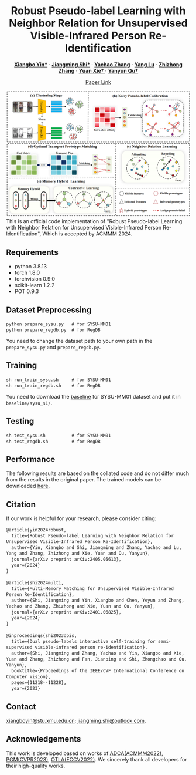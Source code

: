 <p align="center">
  <h1 align="center">Robust Pseudo-label Learning with Neighbor Relation for Unsupervised Visible-Infrared Person Re-Identification</h1>
  <p align="center">
    <a href="https://scholar.google.com/citations?hl=zh-CN&pli=1&user=H1rqfM4AAAAJ" rel="external nofollow noopener" target="_blank"><strong>Xiangbo Yin*</strong></a>
    ·
    <a href="https://scholar.google.com/citations?user=Go9q2jsAAAAJ&hl=zh-CN&oi=sra" rel="external nofollow noopener" target="_blank"><strong>Jiangming Shi*</strong></a>
    ·
    <a href="https://scholar.google.com/citations?user=a-I8c8EAAAAJ&hl=zh-CN&oi=sra" target="_blank"><strong>Yachao Zhang</strong></a>
    ·
    <a href="https://scholar.google.com/citations?hl=zh-CN&user=r7r4FGwAAAAJ&view_op=list_works&sortby=pubdate" target="_blank"><strong>Yang Lu</strong></a>
    ·
    <a href="https://scholar.google.com/citations?user=CXZciFAAAAAJ&hl=zh-CN&oi=sra" rel="external nofollow noopener" target="_blank"><strong>Zhizhong Zhang</strong></a>
    ·
    <a href="https://scholar.google.com/citations?user=RN1QMPgAAAAJ&hl=zh-CN&oi=sra" rel="external nofollow noopener" target="_blank"><strong>Yuan Xie† </strong></a>    
    ·
    <a href="https://scholar.google.com/citations?user=idiP90sAAAAJ&hl=zh-CN&oi=sra" rel="external nofollow noopener" target="_blank"><strong>Yanyun Qu† </strong></a>       
  </p>
<p align="center">
  <a href="https://arxiv.org/pdf/2405.05613" rel="external nofollow noopener" target="_blank">Paper Link</a>

![RPNR](imgs/framework.png)
This is an official code implementation of "Robust Pseudo-label Learning with Neighbor Relation for Unsupervised Visible-Infrared Person Re-Identification", Which is accepted by ACMMM 2024.


## Requirements
- python 3.8.13
- torch 1.8.0
- torchvision 0.9.0
- scikit-learn 1.2.2
- POT 0.9.3


## Dataset Preprocessing
```shell
python prepare_sysu.py   # for SYSU-MM01
python prepare_regdb.py  # for RegDB
```
You need to change the dataset path to your own path in the `prepare_sysu.py` and `prepare_regdb.py`.


## Training
```shell
sh run_train_sysu.sh     # for SYSU-MM01
sh run_train_regdb.sh    # for RegDB
```
You need to download the [baseline](https://drive.google.com/drive/folders/1KIuklUtwqSvEZgWg5u3iEsh0IuEZj5li) for SYSU-MM01 dataset and put it in `baseline/sysu_s1/`.
## Testing
```shell
sh test_sysu.sh          # for SYSU-MM01
sh test_regdb.sh         # for RegDB
```
## Performance
The following results are based on the collated code and do not differ much from the results in the original paper. The trained models can be downloaded [here](https://drive.google.com/drive/folders/1xJW5LCacF_WKNZmcctTR5XNfLr4rZ91c). 

<!-- ### Performance on SYSU-MM01 (Batchsize = 128)
<table class="tg">
<thead>
  <tr>
    <th class="tg-gaoc" rowspan="2">Trial</th>
    <th class="tg-gaoc" colspan="6">All Search</th>
    <th class="tg-gaoc" colspan="6">Indoor Search</th>
  </tr>
  <tr>
    <th class="tg-gaoc">Rank-1</th>
    <th class="tg-gaoc">Rank-5</th>
    <th class="tg-gaoc">Rank-10</th>
    <th class="tg-gaoc">Rank-20</th>
    <th class="tg-gaoc">mAP</th>
    <th class="tg-gaoc">mINP</th>
    <th class="tg-gaoc">Rank-1</th>
    <th class="tg-gaoc">Rank-5</th>
    <th class="tg-gaoc">Rank-10</th>
    <th class="tg-gaoc">Rank-20</th>
    <th class="tg-gaoc">mAP</th>
    <th class="tg-gaoc">mINP</th>
  </tr>  
</thead>

<tbody>
  <tr>
    <td class="tg-gaoc">0</td>
    <td class="tg-3ttq">66.21</td>
    <td class="tg-gaoc">85.46</td>
    <td class="tg-gaoc">91.14</td>
    <td class="tg-gaoc">95.74</td>
    <td class="tg-gaoc">60.23</td>
    <td class="tg-gaoc">44.15</td>
    <td class="tg-3ttq">70.15</td>
    <td class="tg-gaoc">90.53</td>
    <td class="tg-gaoc">94.70</td>
    <td class="tg-gaoc">97.28</td>
    <td class="tg-gaoc">74.19</td>
    <td class="tg-gaoc">69.80</td>
  </tr>
  <tr>
    <td class="tg-s4h7">1</td>
    <td class="tg-0udb">63.27</td>
    <td class="tg-s4h7">87.30</td>
    <td class="tg-s4h7">93.16</td>
    <td class="tg-s4h7">96.79</td>
    <td class="tg-s4h7">60.24</td>
    <td class="tg-s4h7">44.79</td>
    <td class="tg-0udb">66.53</td>
    <td class="tg-s4h7">87.55</td>
    <td class="tg-s4h7">93.30</td>
    <td class="tg-s4h7">97.78</td>
    <td class="tg-s4h7">70.76</td>
    <td class="tg-s4h7">65.94</td>
  </tr>
  <tr>
    <td class="tg-s4h7">2</td>
    <td class="tg-0udb">64.87</td>
    <td class="tg-s4h7">88.56</td>
    <td class="tg-s4h7">93.77</td>
    <td class="tg-s4h7">96.77</td>
    <td class="tg-s4h7">58.21</td>
    <td class="tg-s4h7">41.54</td>
    <td class="tg-0udb">67.21</td>
    <td class="tg-s4h7">87.86</td>
    <td class="tg-s4h7">94.29</td>
    <td class="tg-s4h7">97.92</td>
    <td class="tg-s4h7">71.40</td>
    <td class="tg-s4h7">66.67</td>
  </tr>
  <tr>
    <td class="tg-s4h7">3</td>
    <td class="tg-0udb">67.24</td>
    <td class="tg-s4h7">88.80</td>
    <td class="tg-s4h7">95.21</td>
    <td class="tg-s4h7">98.37</td>
    <td class="tg-s4h7">61.76</td>
    <td class="tg-s4h7">46.15</td>
    <td class="tg-0udb">70.56</td>
    <td class="tg-s4h7">92.21</td>
    <td class="tg-s4h7">96.38</td>
    <td class="tg-s4h7">98.41</td>
    <td class="tg-s4h7">74.23</td>
    <td class="tg-s4h7">69.00</td>
  </tr>
  <tr>
    <td class="tg-s4h7">4</td>
    <td class="tg-hi9g">66.39</td>
    <td class="tg-4jb6">87.69</td>
    <td class="tg-4jb6">93.90</td>
    <td class="tg-4jb6">97.63</td>
    <td class="tg-4jb6">62.24</td>
    <td class="tg-4jb6">47.30</td>
    <td class="tg-hi9g">70.83</td>
    <td class="tg-4jb6">89.72</td>
    <td class="tg-4jb6">93.34</td>
    <td class="tg-4jb6">95.83</td>
    <td class="tg-4jb6">74.81</td>
    <td class="tg-4jb6">70.67</td>
  </tr>
  <tr>
    <td class="tg-s4h7">5</td>
    <td class="tg-0udb">66.42</td>
    <td class="tg-s4h7">87.01</td>
    <td class="tg-s4h7">92.72</td>
    <td class="tg-s4h7">97.48</td>
    <td class="tg-s4h7">60.16</td>
    <td class="tg-s4h7">43.80</td>
    <td class="tg-0udb">66.89</td>
    <td class="tg-s4h7">87.95</td>
    <td class="tg-s4h7">95.06</td>
    <td class="tg-s4h7">98.32</td>
    <td class="tg-s4h7">71.85</td>
    <td class="tg-s4h7">68.02</td>
  </tr>
  <tr>
    <td class="tg-s4h7">6</td>
    <td class="tg-0udb">65.58</td>
    <td class="tg-s4h7">87.38</td>
    <td class="tg-s4h7">93.08</td>
    <td class="tg-s4h7">97.37</td>
    <td class="tg-s4h7">58.95</td>
    <td class="tg-s4h7">42.38</td>
    <td class="tg-0udb">68.93</td>
    <td class="tg-s4h7">90.58</td>
    <td class="tg-s4h7">95.24</td>
    <td class="tg-s4h7">98.37</td>
    <td class="tg-s4h7">74.25</td>
    <td class="tg-s4h7">70.84</td>
  </tr>
  <tr>
    <td class="tg-s4h7">7</td>
    <td class="tg-0udb">64.82</td>
    <td class="tg-s4h7">87.33</td>
    <td class="tg-s4h7">93.22</td>
    <td class="tg-s4h7">97.05</td>
    <td class="tg-s4h7">58.78</td>
    <td class="tg-s4h7">42.36</td>
    <td class="tg-0udb">68.61</td>
    <td class="tg-s4h7">89.63</td>
    <td class="tg-s4h7">94.88</td>
    <td class="tg-s4h7">98.51</td>
    <td class="tg-s4h7">73.17</td>
    <td class="tg-s4h7">68.65</td>
  </tr>
  <tr>
    <td class="tg-s4h7">8</td>
    <td class="tg-0udb">64.90</td>
    <td class="tg-s4h7">86.93</td>
    <td class="tg-s4h7">93.53</td>
    <td class="tg-s4h7">97.13</td>
    <td class="tg-s4h7">59.24</td>
    <td class="tg-s4h7">43.48</td>
    <td class="tg-0udb">66.62</td>
    <td class="tg-s4h7">89.63</td>
    <td class="tg-s4h7">95.02</td>
    <td class="tg-s4h7">98.19</td>
    <td class="tg-s4h7">71.47</td>
    <td class="tg-s4h7">66.63</td>
  </tr>
  <tr>
    <td class="tg-s4h7">9</td>
    <td class="tg-0udb">65.21</td>
    <td class="tg-s4h7">88.35</td>
    <td class="tg-s4h7">93.14</td>
    <td class="tg-s4h7">97.11</td>
    <td class="tg-s4h7">59.89</td>
    <td class="tg-s4h7">44.24</td>
    <td class="tg-0udb">68.21</td>
    <td class="tg-s4h7">91.03</td>
    <td class="tg-s4h7">95.29</td>
    <td class="tg-s4h7">98.32</td>
    <td class="tg-s4h7">73.94</td>
    <td class="tg-s4h7">69.93</td>
  </tr>
  <tr>
    <th class="tg-s4h7">Average</th>
    <th class="tg-0udb">65.49</th>
    <th class="tg-s4h7">87.48</th>
    <th class="tg-s4h7">93.29</th>
    <th class="tg-s4h7">97.14</th>
    <th class="tg-s4h7">59.97</th>
    <th class="tg-s4h7">44.02</th>
    <th class="tg-0udb">68.46</th>
    <th class="tg-s4h7">89.67</th>
    <th class="tg-s4h7">94.75</th>
    <th class="tg-s4h7">97.89</th>
    <th class="tg-s4h7">73.01</th>
    <th class="tg-s4h7">68.61</th>
  </tr>
</tbody>
</table>

### Performance on RegDB (Batchsize = 128)
<table class="tg">
<thead>
  <tr>
    <th class="tg-gaoc" rowspan="2">Trial</th>
    <th class="tg-gaoc" colspan="6">Visible to Infrared</th>
    <th class="tg-gaoc" colspan="6">Infrared to Visible</th>
  </tr>
  <tr>
    <th class="tg-gaoc">Rank-1</th>
    <th class="tg-gaoc">Rank-5</th>
    <th class="tg-gaoc">Rank-10</th>
    <th class="tg-gaoc">Rank-20</th>
    <th class="tg-gaoc">mAP</th>
    <th class="tg-gaoc">mINP</th>
    <th class="tg-gaoc">Rank-1</th>
    <th class="tg-gaoc">Rank-5</th>
    <th class="tg-gaoc">Rank-10</th>
    <th class="tg-gaoc">Rank-20</th>
    <th class="tg-gaoc">mAP</th>
    <th class="tg-gaoc">mINP</th>
  </tr>
</thead>
<tbody>
  <tr>
    <td class="tg-gaoc">1</td>
    <td class="tg-3ttq">92.91</td>
    <td class="tg-gaoc">96.89</td>
    <td class="tg-gaoc">98.25</td>
    <td class="tg-gaoc">99.17</td>
    <td class="tg-gaoc">86.28</td>
    <td class="tg-gaoc">73.99</td>
    <td class="tg-3ttq">91.26</td>
    <td class="tg-gaoc">96.41</td>
    <td class="tg-gaoc">98.35</td>
    <td class="tg-gaoc">99.56</td>
    <td class="tg-gaoc">84.82</td>
    <td class="tg-gaoc">70.47</td>
  </tr>
  <tr>
    <td class="tg-s4h7">2</td>
    <td class="tg-0udb">91.80</td>
    <td class="tg-s4h7">96.41</td>
    <td class="tg-s4h7">98.20</td>
    <td class="tg-s4h7">99.17</td>
    <td class="tg-s4h7">83.97</td>
    <td class="tg-s4h7">69.48</td>
    <td class="tg-0udb">90.78</td>
    <td class="tg-s4h7">96.17</td>
    <td class="tg-s4h7">97.72</td>
    <td class="tg-s4h7">98.79</td>
    <td class="tg-s4h7">83.76</td>
    <td class="tg-s4h7">66.89</td>
  </tr>
  <tr>
    <td class="tg-s4h7">3</td>
    <td class="tg-0udb">88.69</td>
    <td class="tg-s4h7">93.01</td>
    <td class="tg-s4h7">94.71</td>
    <td class="tg-s4h7">96.55</td>
    <td class="tg-s4h7">82.65</td>
    <td class="tg-s4h7">70.18</td>
    <td class="tg-0udb">87.28</td>
    <td class="tg-s4h7">92.43</td>
    <td class="tg-s4h7">95.05</td>
    <td class="tg-s4h7">96.75</td>
    <td class="tg-s4h7">81.60</td>
    <td class="tg-s4h7">67.22</td>
  </tr>
  <tr>
    <td class="tg-s4h7">4</td>
    <td class="tg-0udb">88.40</td>
    <td class="tg-s4h7">93.11</td>
    <td class="tg-s4h7">95.05</td>
    <td class="tg-s4h7">96.99</td>
    <td class="tg-s4h7">80.89</td>
    <td class="tg-s4h7">67.35</td>
    <td class="tg-0udb">87.48</td>
    <td class="tg-s4h7">92.96</td>
    <td class="tg-s4h7">95.00</td>
    <td class="tg-s4h7">97.23</td>
    <td class="tg-s4h7">79.66</td>
    <td class="tg-s4h7">64.76</td>
  </tr>
  <tr>
    <td class="tg-s4h7">5</td>
    <td class="tg-hi9g">89.61</td>
    <td class="tg-4jb6">93.98</td>
    <td class="tg-4jb6">96.02</td>
    <td class="tg-4jb6">97.67</td>
    <td class="tg-4jb6">81.32</td>
    <td class="tg-4jb6">66.14</td>
    <td class="tg-hi9g">88.83</td>
    <td class="tg-4jb6">93.69</td>
    <td class="tg-4jb6">95.78</td>
    <td class="tg-4jb6">97.38</td>
    <td class="tg-4jb6">80.12</td>
    <td class="tg-4jb6">62.95</td>
  </tr>
  <tr>
    <td class="tg-s4h7">6</td>
    <td class="tg-0udb">88.40</td>
    <td class="tg-s4h7">94.47</td>
    <td class="tg-s4h7">96.12</td>
    <td class="tg-s4h7">97.77</td>
    <td class="tg-s4h7">82.31</td>
    <td class="tg-s4h7">69.43</td>
    <td class="tg-0udb">87.48</td>
    <td class="tg-s4h7">93.69</td>
    <td class="tg-s4h7">95.63</td>
    <td class="tg-s4h7">97.09</td>
    <td class="tg-s4h7">81.22</td>
    <td class="tg-s4h7">65.68</td>
  </tr>
  <tr>
    <td class="tg-s4h7">7</td>
    <td class="tg-0udb">89.90</td>
    <td class="tg-s4h7">94.17</td>
    <td class="tg-s4h7">95.87</td>
    <td class="tg-s4h7">97.62</td>
    <td class="tg-s4h7">82.72</td>
    <td class="tg-s4h7">69.34</td>
    <td class="tg-0udb">87.57</td>
    <td class="tg-s4h7">93.98</td>
    <td class="tg-s4h7">95.78</td>
    <td class="tg-s4h7">96.94</td>
    <td class="tg-s4h7">81.08</td>
    <td class="tg-s4h7">65.05</td>
  </tr>
  <tr>
    <td class="tg-s4h7">8</td>
    <td class="tg-0udb">88.98</td>
    <td class="tg-s4h7">93.25</td>
    <td class="tg-s4h7">95.44</td>
    <td class="tg-s4h7">97.48</td>
    <td class="tg-s4h7">83.30</td>
    <td class="tg-s4h7">70.59</td>
    <td class="tg-0udb">88.54</td>
    <td class="tg-s4h7">93.69</td>
    <td class="tg-s4h7">95.19</td>
    <td class="tg-s4h7">97.09</td>
    <td class="tg-s4h7">82.01</td>
    <td class="tg-s4h7">66.05</td>
  </tr>
  <tr>
    <td class="tg-s4h7">9</td>
    <td class="tg-0udb">90.97</td>
    <td class="tg-s4h7">95.15</td>
    <td class="tg-s4h7">97.14</td>
    <td class="tg-s4h7">98.35</td>
    <td class="tg-s4h7">83.82</td>
    <td class="tg-s4h7">70.16</td>
    <td class="tg-0udb">89.90</td>
    <td class="tg-s4h7">94.61</td>
    <td class="tg-s4h7">96.46</td>
    <td class="tg-s4h7">97.67</td>
    <td class="tg-s4h7">83.04</td>
    <td class="tg-s4h7">66.14</td>
  </tr>
  <tr>
    <td class="tg-s4h7">10</td>
    <td class="tg-0udb">93.45</td>
    <td class="tg-s4h7">96.12</td>
    <td class="tg-s4h7">97.14</td>
    <td class="tg-s4h7">98.06</td>
    <td class="tg-s4h7">86.22</td>
    <td class="tg-s4h7">72.89</td>
    <td class="tg-0udb">91.80</td>
    <td class="tg-s4h7">96.12</td>
    <td class="tg-s4h7">97.14</td>
    <td class="tg-s4h7">97.96</td>
    <td class="tg-s4h7">85.30</td>
    <td class="tg-s4h7">69.76</td>
  </tr>
  <tr>
    <th class="tg-s4h7">Average</th>
    <th class="tg-0udb">90.31</th>
    <th class="tg-s4h7">94.66</th>
    <th class="tg-s4h7">96.39</th>
    <th class="tg-s4h7">97.88</th>
    <th class="tg-s4h7">83.35</th>
    <th class="tg-s4h7">69.96</th>
    <th class="tg-0udb">89.09</th>
    <th class="tg-s4h7">94.37</th>
    <th class="tg-s4h7">96.21</th>
    <th class="tg-s4h7">97.65</th>
    <th class="tg-s4h7">82.26</th>
    <th class="tg-s4h7">66.50</th>
  </tr>
</tbody>
</table>
-->
## Citation
If our work is helpful for your research, please consider citing:
```
@article{yin2024robust,
  title={Robust Pseudo-label Learning with Neighbor Relation for Unsupervised Visible-Infrared Person Re-Identification},
  author={Yin, Xiangbo and Shi, Jiangming and Zhang, Yachao and Lu, Yang and Zhang, Zhizhong and Xie, Yuan and Qu, Yanyun},
  journal={arXiv preprint arXiv:2405.05613},
  year={2024}
}

@article{shi2024multi,
  title={Multi-Memory Matching for Unsupervised Visible-Infrared Person Re-Identification},
  author={Shi, Jiangming and Yin, Xiangbo and Chen, Yeyun and Zhang, Yachao and Zhang, Zhizhong and Xie, Yuan and Qu, Yanyun},
  journal={arXiv preprint arXiv:2401.06825},
  year={2024}
}

@inproceedings{shi2023dpis,
  title={Dual pseudo-labels interactive self-training for semi-supervised visible-infrared person re-identification},
  author={Shi, Jiangming and Zhang, Yachao and Yin, Xiangbo and Xie, Yuan and Zhang, Zhizhong and Fan, Jianping and Shi, Zhongchao and Qu, Yanyun},
  booktitle={Proceedings of the IEEE/CVF International Conference on Computer Vision},
  pages={11218--11228},
  year={2023}
```

## Contact
xiangboyin@stu.xmu.edu.cn; jiangming.shi@outlook.com.

## Acknowledgements
This work is developed based on works of [ADCA(ACMMM2022)](https://github.com/yangbincv/ADCA), [PGM(CVPR2023)](https://github.com/zesenwu23/USL-VI-ReID), [OTLA(ECCV2022)](https://github.com/wjm-wjm/OTLA-ReID). We sincerely thank all developers for their high-quality works.
